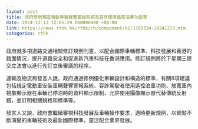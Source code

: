 ```yaml
---
layout: post
title: 政府修例規定電動車裝聲響警報系統及容許使用遙控泊車功能等
date: 2024-12-13 12:05:29.000000000 +08:00
link: https://news.rthk.hk/rthk/ch/component/k2/1783324-20241213.htm
categories: rthk
---
```


政府就多項道路交通相關修訂規例刊憲，以配合國際車輛標準、科技發展和香港的路面情況，提升道路安全和促進新汽車科技在香港應用。修訂規例將於下星期三提交立法會以進行先訂立後審議的程序。

運輸及物流局發言人說，政府通過修例優化車輛設計和構造的標準，有關8項建議包括規定電動車安裝車輛聲響警報系統、容許駕駛者使用遙控泊車功能、放寬車內視象顯示器在車輛已停泊時的資料顯示限制、允許使用攝像顯示器代替傳統反射鏡，並訂明相關規格和標準等。

發言人又說，政府會繼續審視科技發展及車輛操作要求，適時更新規例，以緊貼不斷演變的車輛技術及最新國際標準，靈活配合業界發展。
